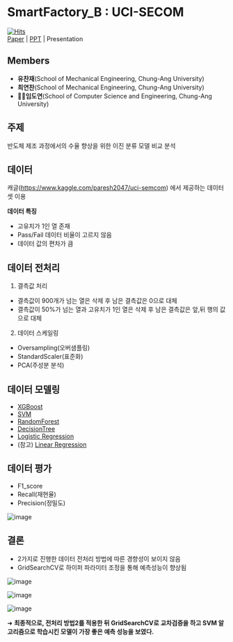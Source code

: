 # SmartFactory_B : UCI-SECOM
[![Hits](https://hits.seeyoufarm.com/api/count/incr/badge.svg?url=https%3A%2F%2Fgithub.com%2FCUAI-CAU%2FSmartFactory_B&count_bg=%2379C83D&title_bg=%23555555&icon=&icon_color=%23E7E7E7&title=hits&edge_flat=false)](https://hits.seeyoufarm.com)  
[Paper](https://github.com/CUAI-CAU/SmartFactory_B/blob/main/Final%20Report/2021_%EC%BB%A8%ED%8D%BC%EB%9F%B0%EC%8A%A4_%EC%8A%A4%EB%A7%88%ED%8A%B8%ED%8C%A9%ED%86%A0%EB%A6%ACB%ED%8C%80.docx) | [PPT](https://github.com/CUAI-CAU/SmartFactory_B/blob/main/Final%20Report/2021_%EC%BB%A8%ED%8D%BC%EB%9F%B0%EC%8A%A4_%EC%8A%A4%EB%A7%88%ED%8A%B8%ED%8C%A9%ED%86%A0%EB%A6%ACB%ED%8C%80.pptx) | Presentation
## Members
- **유찬재**(School of Mechanical Engineering, Chung-Ang University)
- **최연찬**(School of Mechanical Engineering, Chung-Ang University)
- **🙋‍♀️임도연**(School of Computer Science and Engineering, Chung-Ang University)

## 주제 
반도체 제조 과정에서의 수율 향상을 위한 이진 분류 모델 비교 분석

## 데이터
캐글(https://www.kaggle.com/paresh2047/uci-semcom) 에서 제공하는 데이터셋 이용

**데이터 특징**
- 고유치가 1인 열 존재
- Pass/Fail 데이터 비율이 고르지 않음
- 데이터 값의 편차가 큼

## 데이터 전처리
1. 결측값 처리
- 결측값이 900개가 넘는 열은 삭제 후 남은 결측값은 0으로 대체
- 결측값이 50%가 넘는 열과 고유치가 1인 열은 삭제 후 남은 결측값은 앞,뒤 행의 값으로 대체

2. 데이터 스케일링
- Oversampling(오버샘플링)
- StandardScaler(표준화)
- PCA(주성분 분석)

## 데이터 모델링
- [XGBoost](https://github.com/CUAI-CAU/SmartFactory_B/tree/main/model/XGBoost)
- [SVM](https://github.com/CUAI-CAU/SmartFactory_B/tree/main/model/SVM)
- [RandomForest](https://github.com/CUAI-CAU/SmartFactory_B/tree/main/model/RandomForest)
- [DecisionTree](https://github.com/CUAI-CAU/SmartFactory_B/tree/main/model/DecisionTree)
- [Logistic Regression](https://github.com/CUAI-CAU/SmartFactory_B/tree/main/model/Logistic%20Regression)
- (참고) [Linear Regression](https://github.com/CUAI-CAU/SmartFactory_B/tree/main/model/Linear%20Regression(%EC%B0%B8%EA%B3%A0))

## 데이터 평가
- F1_score
- Recall(재현율)
- Precision(정밀도)

![image](https://user-images.githubusercontent.com/64139953/131429624-e6533840-9dbe-4dbd-b7a0-805ad2721298.png)

## 결론
- 2가지로 진행한 데이터 전처리 방법에 따른 경향성이 보이지 않음
- GridSearchCV로 하이퍼 파라미터 조정을 통해 예측성능이 향상됨

![image](https://user-images.githubusercontent.com/64139953/131492963-ae148f86-34dd-4ed7-b644-2e01a959ffbd.png)

![image](https://user-images.githubusercontent.com/64139953/131492995-b3549baa-05e8-413e-9c2e-fd4b35741487.png)

![image](https://user-images.githubusercontent.com/64139953/131493005-abe5b0d1-7cfe-4a4d-8f87-e7d47d21627a.png)



➜ **최종적으로, 전처리 방법2를 적용한 뒤 GridSearchCV로 교차검증을 하고 SVM 알고리즘으로 학습시킨 모델이 가장 좋은 예측 성능을 보였다.**










